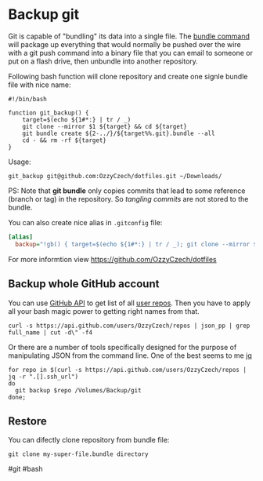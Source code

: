 # Backup git

Git is capable of "bundling" its data into a single file. The [bundle command](https://git-scm.com/docs/git-bundle)
will package up everything that would normally be pushed over the wire with a git push command
into a binary file that you can email to someone or put on a flash drive,
then unbundle into another repository.

Following bash function will clone repository and create one
signle bundle file with nice name:

```shell
#!/bin/bash

function git_backup() {	
	target=$(echo ${1#*:} | tr / _)		
	git clone --mirror $1 ${target} && cd ${target}
	git bundle create ${2-../}/${target%%.git}.bundle --all
	cd - && rm -rf ${target}
}
```

Usage:

```
git_backup git@github.com:OzzyCzech/dotfiles.git ~/Downloads/
```

PS: Note that **git bundle** only copies commits that lead to some reference
(branch or tag) in the repository. So *tangling commits* are not stored
to the bundle.

You can also create nice alias in `.gitconfig` file:

```ini
[alias]
  backup="!gb() { target=$(echo ${1#*:} | tr / _); git clone --mirror $1 ${target} && cd ${target}; git bundle create ${2-../}/${target%%.git}.bundle --all; cd - && rm -rf ${target}; }; gb"
```

For more informtion view https://github.com/OzzyCzech/dotfiles

## Backup whole GitHub account

You can use [GitHub API](https://developer.github.com/v3/repos/) to get list of all [user repos](https://api.github.com/users/OzzyCzech/repos).
Then you have to apply all your bash magic power to getting right names from that.

```shell
curl -s https://api.github.com/users/OzzyCzech/repos | json_pp | grep full_name | cut -d\" -f4
```

Or there are a number of tools specifically designed for the purpose of manipulating JSON from the command line.
One of the best seems to me [jq](https://stedolan.github.io/jq/)

```shell
for repo in $(curl -s https://api.github.com/users/OzzyCzech/repos | jq -r ".[].ssh_url")
do  
  git backup $repo /Volumes/Backup/git
done;
```

## Restore

You can difectly clone repository from bundle file:

```shell
git clone my-super-file.bundle directory
```

#git #bash 